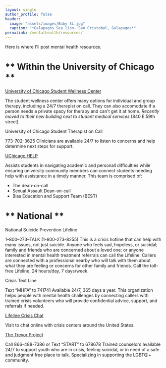 ```yaml
---
layout: single
author_profile: false
header:
  image: "assets/images/Baby SL.jpg"
  caption: "*Galapagos Sea lion- San Cristobal, Galapagos*"
permalink: /mentalhealth/resources/
---
```

Here is where I'll post mental health resources.

# ** Within the University of Chicago **

[University of Chicago Student Wellness Center](https://wellness.uchicago.edu/mental-health/)

The student wellness center offers many options for individual and group therapy, including a 24/7 therapist on call.
They can also accomodate if a person needs a private spacy for therapy and can't get it at home.
*Recently moved to their new building next to student medical services* (840 E 59th street)

University of Chicago Student Therapist on Call

773-702-3625
Clinicians are available 24/7 to listen to concerns and help determine next steps for support.

[UChicago HELP](https://csl.uchicago.edu/get-help)

Assists students in navigating academic and personall difficulties while ensuring university community members can connect students needing help with assistance in a timely manner.
This team is comprised of:
- The dean-on-call
- Sexual Assault Dean-on-call
- Bias Education and Support Team (BEST)


# ** National **

National Suicide Prevention Lifeline

1–800–273–TALK (1-800-273-8255)
This is a crisis hotline that can help with many issues, not just suicide. 
Anyone who feels sad, hopeless, or suicidal; family and friends who are concerned about a loved one; or anyone interested in mental health treatment referrals can call the Lifeline. 
Callers are connected with a professional nearby who will talk with them about what they are feeling or concerns for other family and friends. 
Call the toll-free Lifeline, 24 hours/day, 7 days/week.

Crisis Text Line

Text “MHFA” to 741741
Available 24/7, 365 days a year.
This organization helps people with mental health challenges by connecting callers with trained crisis volunteers who will provide confidential advice, support, and referrals if needed.

[Lifeline Crisis Chat](www.crisischat.org)

Visit to chat online with crisis centers around the United States.

[The Trevor Project](https://www.thetrevorproject.org)

Call 866-488-7386 or Text “START” to 678678
Trained counselors available 24/7 to support youth who are in crisis, feeling suicidal, or in need of a safe and judgment free place to talk.
Specializing in supporting the LGBTQI+ community.






